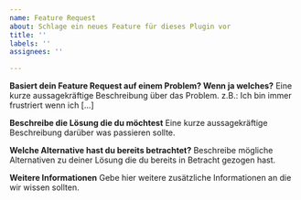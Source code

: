 ```yaml
---
name: Feature Request
about: Schlage ein neues Feature für dieses Plugin vor
title: ''
labels: ''
assignees: ''

---
```


**Basiert dein Feature Request auf einem Problem? Wenn ja welches?**
Eine kurze aussagekräftige Beschreibung über das Problem. z.B.: Ich bin immer frustriert wenn ich [...]

**Beschreibe die Lösung die du möchtest**
Eine kurze aussagekräftige Beschreibung darüber was passieren sollte.

**Welche Alternative hast du bereits betrachtet?**
Beschreibe mögliche Alternativen zu deiner Lösung die du bereits in Betracht gezogen hast.

**Weitere Informationen**
Gebe hier weitere zusätzliche Informationen an die wir wissen sollten.